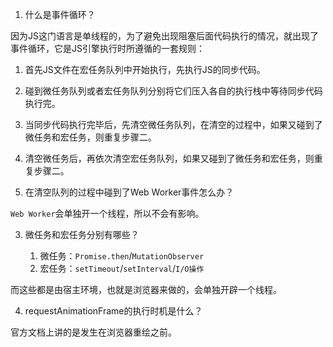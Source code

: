 1. 什么是事件循环？

因为JS这门语言是单线程的，为了避免出现阻塞后面代码执行的情况，就出现了事件循环，它是JS引擎执行时所遵循的一套规则：

   1. 首先JS文件在宏任务队列中开始执行，先执行JS的同步代码。
   2. 碰到微任务队列或者宏任务队列分别将它们压入各自的执行栈中等待同步代码执行完。
   3. 当同步代码执行完毕后，先清空微任务队列，在清空的过程中，如果又碰到了微任务和宏任务，则重复步骤二。
   4. 清空微任务后，再依次清空宏任务队列，如果又碰到了微任务和宏任务，则重复步骤二。

2. 在清空队列的过程中碰到了Web Worker事件怎么办？

`Web Worker`会单独开一个线程，所以不会有影响。

3. 微任务和宏任务分别有哪些？

    1. 微任务：`Promise.then`/`MutationObserver`
    2. 宏任务：`setTimeout`/`setInterval`/`I/O操作`

而这些都是由宿主环境，也就是浏览器来做的，会单独开辟一个线程。

4. requestAnimationFrame的执行时机是什么？

官方文档上讲的是发生在浏览器重绘之前。